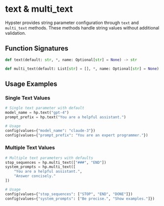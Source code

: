# text & multi\_text

Hypster provides string parameter configuration through `text` and `multi_text` methods. These methods handle string values without additional validation.

## Function Signatures

```python
def text(default: str, *, name: Optional[str] = None) -> str

def multi_text(default: List[str] = [], *, name: Optional[str] = None) -> List[str]
```

## Usage Examples

### Single Text Values
```python
# Single text parameter with default
model_name = hp.text("gpt-4")
prompt_prefix = hp.text("You are a helpful assistant.")

# Usage
config(values={"model_name": "claude-3"})
config(values={"prompt_prefix": "You are an expert programmer."})
```

### Multiple Text Values
```python
# Multiple text parameters with defaults
stop_sequences = hp.multi_text(["###", "END"])
system_prompts = hp.multi_text([
    "You are a helpful assistant.",
    "Answer concisely."
])

# Usage
config(values={"stop_sequences": ["STOP", "END", "DONE"]})
config(values={"system_prompts": ["Be precise.", "Show examples."]})
```

